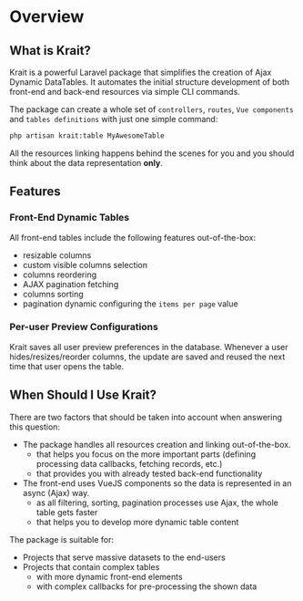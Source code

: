 # Overview

## What is Krait?
Krait is a powerful Laravel package that simplifies the creation of Ajax Dynamic DataTables.
It automates the initial structure development of both front-end and back-end resources via simple CLI commands.

The package can create a whole set of `controllers`, `routes`, `Vue components` and `tables definitions` with just one 
simple command:
```sh
php artisan krait:table MyAwesomeTable
```

All the resources linking happens behind the scenes for you and you should think about the data representation **only**.

## Features

### Front-End Dynamic Tables
All front-end tables include the following features out-of-the-box:

- resizable columns
- custom visible columns selection
- columns reordering
- AJAX pagination fetching
- columns sorting
- pagination dynamic configuring the `items per page` value

### Per-user Preview Configurations
Krait saves all user preview preferences in the database. Whenever a user hides/resizes/reorder columns,
the update are saved and reused the next time that user opens the table.

## When Should I Use Krait?

There are two factors that should be taken into account when answering this question:

- The package handles all resources creation and linking out-of-the-box.
    * that helps you focus on the more important parts (defining processing data callbacks, fetching records, etc.)
    * that provides you with already tested back-end functionality 
- The front-end uses VueJS components so the data is represented in an async (Ajax) way.
    * as all filtering, sorting, pagination processes use Ajax, the whole table gets faster
    * that helps you to develop more dynamic table content

The package is suitable for:

* Projects that serve massive datasets to the end-users
* Projects that contain complex tables
    * with more dynamic front-end elements
    * with complex callbacks for pre-processing the shown data
